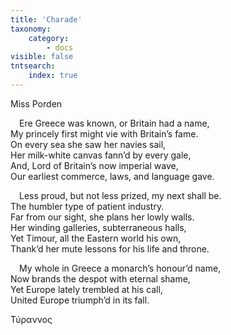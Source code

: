 ```yaml
---
title: 'Charade'
taxonomy:
    category:
        - docs
visible: false
tntsearch:
    index: true
---
```


<div class="author">Miss Porden</div>

&emsp;Ere Greece was known, or Britain had a name,  
My princely first might vie with Britain’s fame.  
On every sea she saw her navies sail,  
Her milk-white canvas fann’d by every gale,  
And, Lord of Britain’s now imperial wave,  
Our earliest commerce, laws, and language gave.

&emsp;Less proud, but not less prized, my next shall be.  
The humbler type of patient industry.  
Far from our sight, she plans her lowly walls.  
Her winding galleries, subterraneous halls,  
Yet Timour, all the Eastern world his own,  
Thank’d her mute lessons for his life and throne.  

&emsp;My whole in Greece a monarch’s honour’d name,  
Now brands the despot with eternal shame,  
Yet Europe lately trembled at his call,  
United Europe triumph’d in its fall.

Τύραννος

